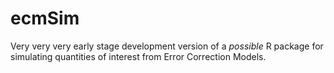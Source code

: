 ecmSim
==============

Very very very early stage development version of a *possible* R package for simulating quantities of interest from Error Correction Models.
